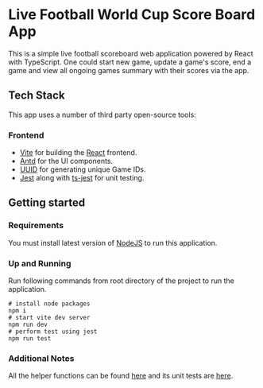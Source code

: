 # Live Football World Cup Score Board App

This is a simple live football scoreboard web application powered by React with TypeScript. 
One could start new game, update a game's score, end a game and view all ongoing games summary with their scores via the app.

## Tech Stack

This app uses a number of third party open-source tools:

### Frontend
- [Vite](https://vitejs.dev/) for building the [React](https://reactjs.org/) frontend.
- [Antd](https://ant.design/) for the UI components.
- [UUID](https://github.com/uuidjs/uuid) for generating unique Game IDs.
- [Jest](https://jestjs.io/) along with [ts-jest](https://kulshekhar.github.io/ts-jest/) for unit testing.

## Getting started

### Requirements
You must install latest version of [NodeJS](https://nodejs.org/en/download/) to run this application.

### Up and Running
Run following commands from root directory of the project to run the application.
```shell
# install node packages
npm i
# start vite dev server
npm run dev
# perform test using jest
npm run test
```

### Additional Notes
All the helper functions can be found [here](https://github.com/SRatna/live-scoreboard-app/blob/main/src/helpers/index.ts) and its unit tests are [here](https://github.com/SRatna/live-scoreboard-app/blob/main/src/helpers/index.test.ts).